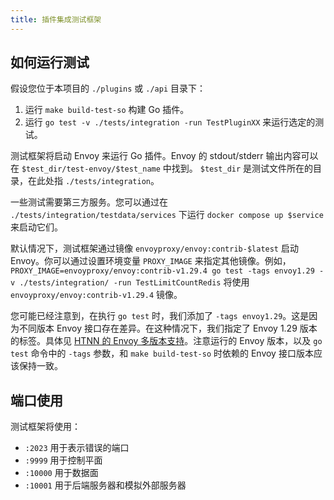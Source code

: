 ```yaml
---
title: 插件集成测试框架
---
```


## 如何运行测试

假设您位于本项目的 `./plugins` 或 `./api` 目录下：

1. 运行 `make build-test-so` 构建 Go 插件。
2. 运行 `go test -v ./tests/integration -run TestPluginXX` 来运行选定的测试。

测试框架将启动 Envoy 来运行 Go 插件。Envoy 的 stdout/stderr 输出内容可以在 `$test_dir/test-envoy/$test_name` 中找到。
`$test_dir` 是测试文件所在的目录，在此处指 `./tests/integration`。

一些测试需要第三方服务。您可以通过在 `./tests/integration/testdata/services` 下运行 `docker compose up $service` 来启动它们。

默认情况下，测试框架通过镜像 `envoyproxy/envoy:contrib-$latest` 启动 Envoy。你可以通过设置环境变量 `PROXY_IMAGE` 来指定其他镜像。例如，`PROXY_IMAGE=envoyproxy/envoy:contrib-v1.29.4 go test -tags envoy1.29 -v ./tests/integration/ -run TestLimitCountRedis` 将使用 `envoyproxy/envoy:contrib-v1.29.4` 镜像。

您可能已经注意到，在执行 `go test` 时，我们添加了 `-tags envoy1.29`。这是因为不同版本 Envoy 接口存在差异。在这种情况下，我们指定了 Envoy 1.29 版本的标签。具体见 [HTNN 的 Envoy 多版本支持](./dataplane_support.md)。注意运行的 Envoy 版本，以及 `go test` 命令中的 `-tags` 参数，和 `make build-test-so` 时依赖的 Envoy 接口版本应该保持一致。

## 端口使用

测试框架将使用：

* `:2023` 用于表示错误的端口
* `:9999` 用于控制平面
* `:10000` 用于数据面
* `:10001` 用于后端服务器和模拟外部服务器
